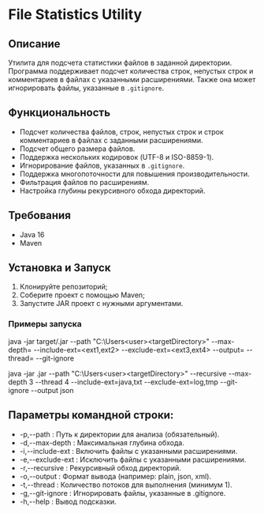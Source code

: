# File Statistics Utility

## Описание
Утилита для подсчета статистики файлов в заданной директории. Программа поддерживает подсчет количества строк, непустых строк и комментариев в файлах с указанными расширениями. Также она может игнорировать файлы, указанные в `.gitignore`.

## Функциональность
- Подсчет количества файлов, строк, непустых строк и строк комментариев в файлах с заданными расширениями.
- Подсчет общего размера файлов.
- Поддержка нескольких кодировок (UTF-8 и ISO-8859-1).
- Игнорирование файлов, указанных в `.gitignore`.
- Поддержка многопоточности для повышения производительности.
- Фильтрация файлов по расширениям.
- Настройка глубины рекурсивного обхода директорий.

## Требования
- Java 16
- Maven

## Установка и Запуск
1. Клонируйте репозиторий;
2. Соберите проект с помощью Maven;
3. Запустите JAR проект с нужными аргументами.

### Примеры запуска 
java -jar target/<jarName>.jar --path <path-to-directory> "C:\Users\<user>\<targetDirectory>" --max-depth=<depth> --include-ext=<ext1,ext2> --exclude-ext=<ext3,ext4> --output=<format> --thread=<number-of-threads> --git-ignore

java -jar <jarName>.jar --path "C:\Users\<user>\<targetDirectory>" --recursive --max-depth 3 --thread 4 --include-ext=java,txt --exclude-ext=log,tmp --git-ignore --output json

## Параметры командной строки:
-  -p,--path <arg>                   : Путь к директории для анализа (обязательный).
-  -d,--max-depth <arg>              : Максимальная глубина обхода.
-  -i,--include-ext <arg>            : Включить файлы с указанными расширениями.
-  -e,--exclude-ext <arg>            : Исключить файлы с указанными расширениями.
-  -r,--recursive                    : Рекурсивный обход директорий.
-  -o,--output <arg>                 : Формат вывода (например: plain, json, xml).
-  -t,--thread <arg>                 : Количество потоков для выполнения (минимум 1).
-  -g,--git-ignore                   : Игнорировать файлы, указанные в .gitignore.
-  -h,--help                         : Вывод подсказки. 

